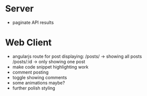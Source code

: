 Server
======
* paginate API results

Web Client
==========
* angularjs route for post displaying:
  /posts/ -> showing all posts
  /posts/:id -> only showing one post
* make code snippet highlighting work
* comment posting
* toggle showing comments
* some animations maybe?
* further polish styling

